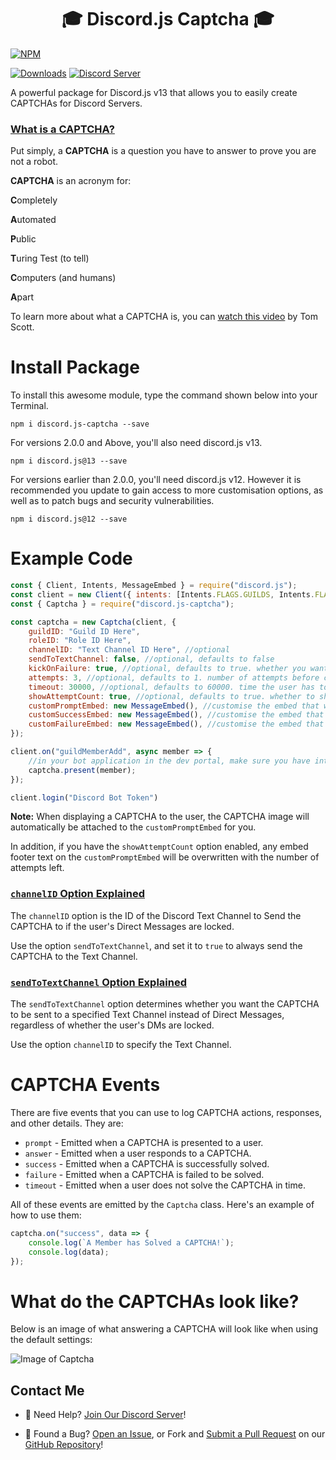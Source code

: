 <h1 align="center">
    🎓 Discord.js Captcha 🎓
</h1>

[![NPM](https://nodei.co/npm/discord.js-captcha.png)](https://npmjs.com/package/discord.js-captcha)

[![Downloads](https://img.shields.io/npm/dt/discord.js-captcha?logo=npm&style=flat-square)](https://npmjs.com/package/discord.js-captcha) [![Discord Server](https://img.shields.io/discord/667479986214666272?logo=discord&logoColor=white&style=flat-square)](https://discord.gg/P2g24jp)

A powerful package for Discord.js v13 that allows you to easily create CAPTCHAs for Discord Servers.

### <u>What is a **CAPTCHA**?</u>

Put simply, a **CAPTCHA** is a question you have to answer to prove you are not a robot.

**CAPTCHA** is an acronym for:

**C**ompletely

**A**utomated

**P**ublic

**T**uring Test (to tell)

**C**omputers (and humans)

**A**part

To learn more about what a CAPTCHA is, you can [watch this video](https://www.youtube.com/watch?v=o1zNIm8GVPY&ab_channel=TomScott) by Tom Scott.

# Install Package

To install this awesome module, type the command shown below into your Terminal.

`npm i discord.js-captcha --save`

For versions 2.0.0 and Above, you'll also need discord.js v13.

`npm i discord.js@13 --save`

For versions earlier than 2.0.0, you'll need discord.js v12. However it is recommended you update to gain access to more customisation options, as well as to patch bugs and security vulnerabilities.

`npm i discord.js@12 --save`

# Example Code

```js
const { Client, Intents, MessageEmbed } = require("discord.js");
const client = new Client({ intents: [Intents.FLAGS.GUILDS, Intents.FLAGS.GUILD_MESSAGES, Intents.FLAGS.GUILD_MEMBERS, Intents.FLAGS.DIRECT_MESSAGES] });
const { Captcha } = require("discord.js-captcha");

const captcha = new Captcha(client, {
    guildID: "Guild ID Here",
    roleID: "Role ID Here",
    channelID: "Text Channel ID Here", //optional
    sendToTextChannel: false, //optional, defaults to false
    kickOnFailure: true, //optional, defaults to true. whether you want the bot to kick the user if the captcha is failed
    attempts: 3, //optional, defaults to 1. number of attempts before captcha is considered to be failed
    timeout: 30000, //optional, defaults to 60000. time the user has to solve the captcha on each attempt in milliseconds
    showAttemptCount: true, //optional, defaults to true. whether to show the number of attempts left in embed footer
    customPromptEmbed: new MessageEmbed(), //customise the embed that will be sent to the user when the captcha is requested
    customSuccessEmbed: new MessageEmbed(), //customise the embed that will be sent to the user when the captcha is solved
    customFailureEmbed: new MessageEmbed(), //customise the embed that will be sent to the user when they fail to solve the captcha
});

client.on("guildMemberAdd", async member => {
    //in your bot application in the dev portal, make sure you have intents turned on!
    captcha.present(member);
});

client.login("Discord Bot Token")
```

**Note:** When displaying a CAPTCHA to the user, the CAPTCHA image will automatically be attached to the `customPromptEmbed` for you.

In addition, if you have the `showAttemptCount` option enabled, any embed footer text on the `customPromptEmbed` will be overwritten with the number of attempts left.

### <u>**`channelID`** Option Explained</u>
The `channelID` option is the ID of the Discord Text Channel to Send the CAPTCHA to if the user's Direct Messages are locked.

Use the option `sendToTextChannel`, and set it to `true` to always send the CAPTCHA to the Text Channel.

### <u>**`sendToTextChannel`** Option Explained</u>
The `sendToTextChannel` option determines whether you want the CAPTCHA to be sent to a specified Text Channel instead of Direct Messages, regardless of whether the user's DMs are locked.

Use the option `channelID` to specify the Text Channel.

# CAPTCHA Events

There are five events that you can use to log CAPTCHA actions, responses, and other details. They are:

- `prompt` - Emitted when a CAPTCHA is presented to a user.
- `answer` - Emitted when a user responds to a CAPTCHA.
- `success` - Emitted when a CAPTCHA is successfully solved.
- `failure` - Emitted when a CAPTCHA is failed to be solved.
- `timeout` - Emitted when a user does not solve the CAPTCHA in time.

All of these events are emitted by the `Captcha` class. Here's an example of how to use them:

```js
captcha.on("success", data => {
    console.log(`A Member has Solved a CAPTCHA!`);
    console.log(data);
});
```

# What do the CAPTCHAs look like?
Below is an image of what answering a CAPTCHA will look like when using the default settings:

![Image of Captcha](https://github.com/WillTDA/Discord.js-Captcha/blob/master/src/images/captchaExample.jpg?raw=true)

## Contact Me

- 👋 Need Help? [Join Our Discord Server](https://discord.gg/P2g24jp)!

- 👾 Found a Bug? [Open an Issue](https://github.com/WillTDA/Discord.js-Captcha/issues), or Fork and [Submit a Pull Request](https://github.com/WillTDA/Discord.js-Captcha/pulls) on our [GitHub Repository](https://github.com/WillTDA/Discord.js-Captcha)!
